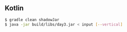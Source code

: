 ## Kotlin

```bash
$ gradle clean shadowJar
$ java -jar build/libs/day3.jar < input [--vertical]
```
